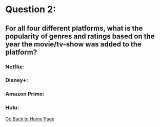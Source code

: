 # Question 2:
## For all four different platforms, what is the popularity of genres and ratings based on the year the movie/tv-show was added to the platform?

### Netflix:


### Disney+:


### Amazon Prime:


### Hulu:

[Go Back to Home Page](./index.md)